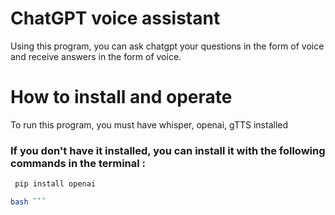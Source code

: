 # ChatGPT voice assistant
Using this program, you can ask chatgpt your questions in the form of voice and receive answers in the form of voice.
# How to install and operate 
To run this program, you must have whisper, openai, gTTS installed
### If you don't have it installed, you can install it with the following commands in the terminal :
``` bash
 pip install openai

bash ```
